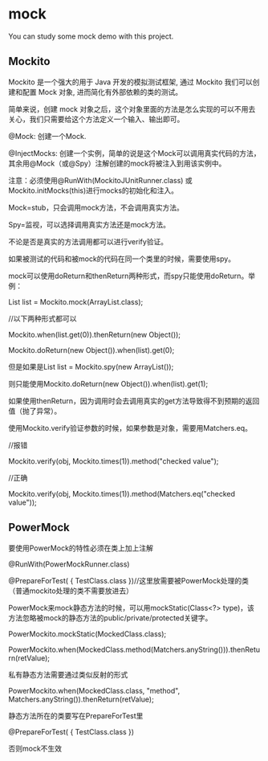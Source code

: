 # mock
You can study some mock demo with this project.

## Mockito
Mockito 是一个强大的用于 Java 开发的模拟测试框架, 通过 Mockito 我们可以创建和配置 Mock 对象, 进而简化有外部依赖的类的测试。

简单来说，创建 mock 对象之后，这个对象里面的方法是怎么实现的可以不用去关心，我们只需要给这个方法定义一个输入、输出即可。

@Mock: 创建一个Mock.
   
@InjectMocks: 创建一个实例，简单的说是这个Mock可以调用真实代码的方法，其余用@Mock（或@Spy）注解创建的mock将被注入到用该实例中。
    
注意：必须使用@RunWith(MockitoJUnitRunner.class) 或 Mockito.initMocks(this)进行mocks的初始化和注入。
    
Mock=stub，只会调用mock方法，不会调用真实方法。

Spy=监视，可以选择调用真实方法还是mock方法。

不论是否是真实的方法调用都可以进行verify验证。

如果被测试的代码和被mock的代码在同一个类里的时候，需要使用spy。

mock可以使用doReturn和thenReturn两种形式，而spy只能使用doReturn。举例：

List list = Mockito.mock(ArrayList.class);

//以下两种形式都可以

Mockito.when(list.get(0)).thenReturn(new Object());

Mockito.doReturn(new Object()).when(list).get(0);

但是如果是List list = Mockito.spy(new ArrayList());

则只能使用Mockito.doReturn(new Object()).when(list).get(1);

如果使用thenReturn，因为调用时会去调用真实的get方法导致得不到预期的返回值（抛了异常）。

使用Mockito.verify验证参数的时候，如果参数是对象，需要用Matchers.eq。

//报错

Mockito.verify(obj, Mockito.times(1)).method("checked value");

//正确

Mockito.verify(obj, Mockito.times(1)).method(Matchers.eq("checked value"));

## PowerMock

要使用PowerMock的特性必须在类上加上注解

@RunWith(PowerMockRunner.class)

@PrepareForTest( { TestClass.class })//这里放需要被PowerMock处理的类（普通mockito处理的类不需要放进去）

PowerMock来mock静态方法的时候，可以用mockStatic(Class<?> type)，该方法忽略被mock的静态方法的public/private/protected关键字。

PowerMockito.mockStatic(MockedClass.class);

PowerMockito.when(MockedClass.method(Matchers.anyString())).thenReturn(retValue);

私有静态方法需要通过类似反射的形式

PowerMockito.when(MockedClass.class, "method", Matchers.anyString()).thenReturn(retValue);


静态方法所在的类要写在PrepareForTest里

@PrepareForTest( { TestClass.class })

否则mock不生效


